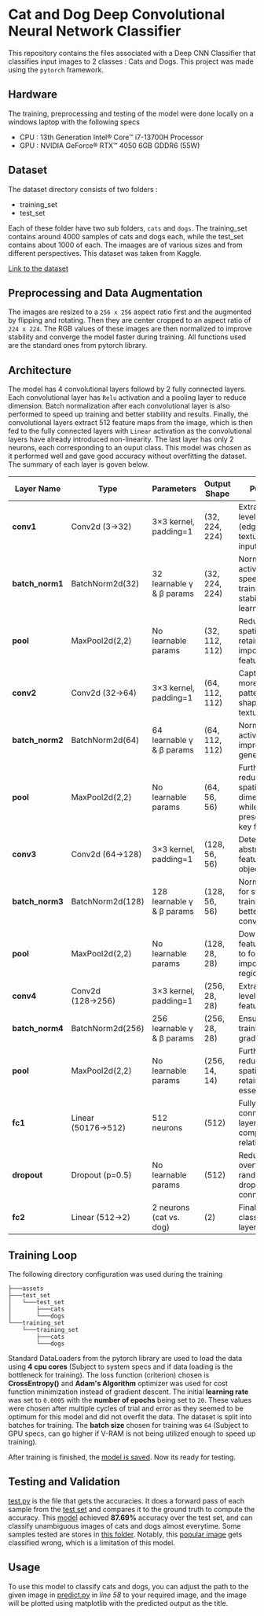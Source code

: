 # Cat and Dog Deep Convolutional Neural Network Classifier

This repository contains the files associated with a Deep CNN Classifier that classifies input images to 2 classes : Cats and Dogs. This project was made using the `pytorch` framework.

## Hardware 

The training, preprocessing and testing of the model were done locally on a windows laptop with the following specs

- CPU : 13th Generation Intel® Core™ i7-13700H Processor
- GPU : NVIDIA GeForce® RTX™ 4050 6GB GDDR6 (55W)

## Dataset

The dataset directory consists of two folders : 

- training_set
- test_set

Each of these folder have two sub folders, `cats` and `dogs`. The training_set contains around 4000 samples of cats and dogs each, while the test_set contains about 1000 of each. The imaages are of various sizes and from different perspectives. This dataset was taken from Kaggle.

[Link to the dataset](https://www.kaggle.com/datasets/tongpython/cat-and-dog)

## Preprocessing and Data Augmentation

The images are resized to a `256 x 256` aspect ratio first and the augmented by flipping and rotating. Then they are center cropped to an aspect ratio of `224 x 224`. The RGB values of these images are then normalized to improve stability and converge the model faster during training. All functions used are the standard ones from pytorch library.


## Architecture

The model has 4 convolutional layers followd by 2 fully connected layers. Each convolutional layer has `Relu` activation and a pooling layer to reduce dimension. Batch normalization after each convolutional layer is also performed to speed up training and better stability and results. Finally, the convolutional layers extract 512 feature maps from the image, which is then fed to the fully connected layers with `Linear` activation as the convolutional layers have already introduced non-linearity. The last layer has only 2 neurons, each corresponding to an ouput class. This model was chosen as it performed well and gave good accuracy without overfitting the dataset. The summary of each layer is goven below.


| Layer Name      | Type              | Parameters                        | Output Shape          | Purpose |
|---------------|-----------------|---------------------------------|-----------------------|----------|
| **conv1**       | Conv2d (3→32)    | 3×3 kernel, padding=1          | (32, 224, 224)       | Extracts low-level features (edges, textures) from input images. |
| **batch_norm1** | BatchNorm2d(32)  | 32 learnable γ & β params      | (32, 224, 224)       | Normalizes activations, speeds up training, stabilizes learning. |
| **pool**    | MaxPool2d(2,2)   | No learnable params            | (32, 112, 112)       | Reduces spatial size, retains most important features. |
| **conv2**       | Conv2d (32→64)   | 3×3 kernel, padding=1          | (64, 112, 112)       | Captures more complex patterns like shapes & textures. |
| **batch_norm2** | BatchNorm2d(64)  | 64 learnable γ & β params      | (64, 112, 112)       | Normalizes activations, improving generalization. |
| **pool**    | MaxPool2d(2,2)   | No learnable params            | (64, 56, 56)         | Further reduces spatial dimensions while preserving key features. |
| **conv3**       | Conv2d (64→128)  | 3×3 kernel, padding=1          | (128, 56, 56)        | Detects more abstract features like object parts. |
| **batch_norm3** | BatchNorm2d(128) | 128 learnable γ & β params     | (128, 56, 56)        | Normalization for stable training and better convergence. |
| **pool**    | MaxPool2d(2,2)   | No learnable params            | (128, 28, 28)        | Downsamples feature maps to focus on important regions. |
| **conv4**       | Conv2d (128→256) | 3×3 kernel, padding=1          | (256, 28, 28)        | Extracts high-level abstract features. |
| **batch_norm4** | BatchNorm2d(256) | 256 learnable γ & β params     | (256, 28, 28)        | Ensures stable training, helps gradient flow. |
| **pool**    | MaxPool2d(2,2)   | No learnable params            | (256, 14, 14)        | Further reduces spatial size to retain only essential info. |
| **fc1**        | Linear (50176→512) | 512 neurons                    | (512)                | Fully connected layer to learn complex relationships. |
| **dropout**    | Dropout (p=0.5)   | No learnable params            | (512)                | Reduces overfitting by randomly dropping connections. |
| **fc2**        | Linear (512→2)    | 2 neurons (cat vs. dog)        | (2)                  | Final classification layer. |

## Training Loop

The following directory configuration was used during the training

```text
├───assets
├───test_set
│   └───test_set
│       ├───cats
│       └───dogs
└───training_set
    └───training_set
        ├───cats
        └───dogs
```

Standard DataLoaders from the pytorch library are used to load the data using **4 cpu cores** (Subject to system specs and if data loading is the bottleneck for training). The loss function (criterion) chosen is **CrossEntropy()** and **Adam's Algorithm** optimizer was used for cost function minimization instead of gradient descent. The initial **learning rate** was set to `0.0005` with the **number of epochs** being set to `20`. These values were chosen after multiple cycles of trial and error as they seemed to be optimum for this model and did not overfit the data. The dataset is split into batches for training. The **batch size** chosen for training was `64` (Subject to GPU specs, can go higher if V-RAM is not being utilized enough to speed up training).

After training is finished, the [model is saved](./cat_dog_cnn.pth). Now its ready for testing.

## Testing and Validation

[test.py](./test.py) is the file that gets the accuracies. It does a forward pass of each sample from the [test set](/test_set/test_set/) and compares it to the ground truth to compute the accuracy. This [model](./cat_dog_cnn.pth) achieved **87.69%** accuracy over the test set, and can classify unambiguous images of cats and dogs almost everytime. Some samples tested are stores in [this folder](./assets/). Notably, this [popular image](./assets/cry.png) gets classified wrong, which is a limitation of this model.

## Usage

To use this model to classify cats and dogs, you can adjust the path to the given image in [predict.py](./predict.py) in *line 58* to your required image, and the image will be plotted using matplotlib with the predicted output as the title.

